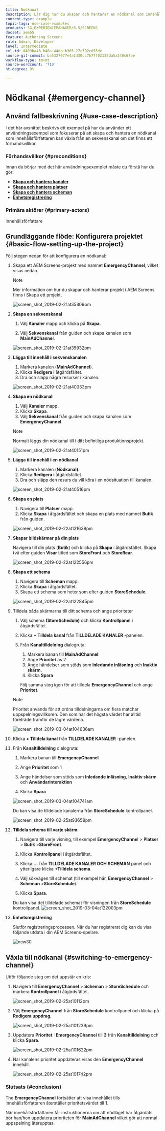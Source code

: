```yaml
---
title: Nödkanal
description: Lär dig hur du skapar och hanterar en nödkanal som innehållsförfattaren kan växla från en sekvenskanal om det finns ett förhandsvillkor.
content-type: example
topic-tags: use-case-examples
products: SG_EXPERIENCEMANAGER/6.5/SCREENS
docset: aem65
feature: Authoring Screens
role: Admin, Developer
level: Intermediate
exl-id: d409ba46-b48a-44db-b305-27c392cd55de
source-git-commit: ba5327077e4a2d30cc7b77f02123da5a240c67ae
workflow-type: tm+mt
source-wordcount: '710'
ht-degree: 0%

---
```


# Nödkanal {#emergency-channel}

## Använd fallbeskrivning {#use-case-description}

I det här avsnittet beskrivs ett exempel på hur du använder ett användningsexempel som fokuserar på att skapa och hantera en nödkanal som innehållsförfattaren kan växla från en sekvenskanal om det finns ett förhandsvillkor.

### Förhandsvillkor {#preconditions}

Innan du börjar med det här användningsexemplet måste du förstå hur du gör:

* **[Skapa och hantera kanaler](managing-channels.md)**
* **[Skapa och hantera platser](managing-locations.md)**
* **[Skapa och hantera scheman](managing-schedules.md)**
* **[Enhetsregistrering](device-registration.md)**

### Primära aktörer {#primary-actors}

Innehållsförfattare

## Grundläggande flöde: Konfigurera projektet {#basic-flow-setting-up-the-project}

Följ stegen nedan för att konfigurera en nödkanal:

1. Skapa ett AEM Screens-projekt med namnet **EmergencyChannel**, vilket visas nedan.

   >[!NOTE]
   >Mer information om hur du skapar och hanterar projekt i AEM Screens finns i Skapa ett projekt.

   ![screen_shot_2019-02-21at35809pm](assets/screen_shot_2019-02-21at35809pm.png)

1. **Skapa en sekvenskanal**

   1. Välj **Kanaler** mapp och klicka på **Skapa**.

   1. Välj **Sekvenskanal** från guiden och skapa kanalen som **MainAdChannel**.

   ![screen_shot_2019-02-21at35932pm](assets/screen_shot_2019-02-21at35932pm.png)

1. **Lägga till innehåll i sekvenskanalen**

   1. Markera kanalen (**MainAdChannel**).
   1. Klicka **Redigera** i åtgärdsfältet.
   1. Dra och släpp några resurser i kanalen.

   ![screen_shot_2019-02-21at40053pm](assets/screen_shot_2019-02-21at40053pm.png)

1. **Skapa en nödkanal**

   1. Välj **Kanaler** mapp.
   1. Klicka **Skapa**.
   1. Välj **Sekvenskanal** från guiden och skapa kanalen som **EmergencyChannel**.

   >[!NOTE]
   >
   >Normalt läggs din nödkanal till i ditt befintliga produktionsprojekt.

   ![screen_shot_2019-02-21at40151pm](assets/screen_shot_2019-02-21at40151pm.png)

1. **Lägga till innehåll i en nödkanal**

   1. Markera kanalen (**Nödkanal)**.
   1. Klicka **Redigera** i åtgärdsfältet.
   1. Dra och släpp den resurs du vill köra i en nödsituation till kanalen.

   ![screen_shot_2019-02-21at40516pm](assets/screen_shot_2019-02-21at40516pm.png)

1. **Skapa en plats**

   1. Navigera till **Platser** mapp.
   1. Klicka **Skapa** i åtgärdsfältet och skapa en plats med namnet **Butik** från guiden.

   ![screen_shot_2019-02-22at121638pm](assets/screen_shot_2019-02-22at121638pm.png)

1. **Skapar bildskärmar på din plats**

   Navigera till din plats (**Butik**) och klicka på **Skapa** i åtgärdsfältet. Skapa två efter guiden **Visar** titled som **StoreFront** och **StoreRear**.

   ![screen_shot_2019-02-22at122556pm](assets/screen_shot_2019-02-22at122556pm.png)

1. **Skapa ett schema**

   1. Navigera till **Scheman** mapp.
   1. Klicka **Skapa** i åtgärdsfältet.
   1. Skapa ett schema som heter som efter guiden **StoreSchedule**.

   ![screen_shot_2019-02-22at122845pm](assets/screen_shot_2019-02-22at122845pm.png)

1. Tilldela båda skärmarna till ditt schema och ange prioriteter

   1. Välj schema **(StoreSchedule)** och klicka **Kontrollpanel** i åtgärdsfältet.

   1. Klicka **+ Tilldela kanal** från **TILLDELADE KANALER** -panelen.

   1. Från **Kanaltilldelning** dialogruta:

      1. Markera banan till **MainAdChannel**
      1. Ange **Prioritet** as 2
      1. Ange händelser som stöds som **Inledande inläsning** och **Inaktiv skärm**.
      1. Klicka **Spara**

      Följ samma steg igen för att tilldela **EmergencyChannel** och ange **Prioritet**.

   >[!NOTE]
   >
   >Prioritet används för att ordna tilldelningarna om flera matchar uppspelningsvillkoren. Den som har det högsta värdet har alltid företräde framför de lägre värdena.

   ![screen_shot_2019-03-04at104636am](assets/screen_shot_2019-03-04at104636am.png)

1. Klicka **+ Tilldela kanal** från **TILLDELADE KANALER** -panelen.

1. Från **Kanaltilldelning** dialogruta:

   1. Markera banan till **EmergencyChannel**
   1. Ange **Prioritet** som 1

   1. Ange händelser som stöds som **Inledande inläsning**, **Inaktiv skärm** och **Användarinteraktion**

   1. Klicka **Spara**

   ![screen_shot_2019-03-04at104741am](assets/screen_shot_2019-03-04at104741am.png)

   Du kan visa de tilldelade kanalerna från **StoreSchedule** kontrollpanel.

   ![screen_shot_2019-02-25at93658pm](assets/screen_shot_2019-02-25at93658pm.png)

1. **Tilldela schema till varje skärm**

   1. Navigera till varje visning, till exempel **EmergencyChannel** > **Platser** > **Butik** >**StoreFront**.

   1. Klicka **Kontrollpanel** i åtgärdsfältet.
   1. Klicka **...** från **TILLDELADE KANALER OCH SCHEMAN** panel och ytterligare klicka **+Tilldela schema**.

   1. Välj sökvägen till schemat (till exempel här, **EmergencyChannel** > **Scheman** >**StoreSchedule**).

   1. Klicka **Spara**.

   Du kan visa det tilldelade schemat för visningen från **StoreSchedule** kontrollpanel.
   ![screen_shot_2019-03-04at122003pm](assets/screen_shot_2019-03-04at122003pm.png)

1. **Enhetsregistrering**

   Slutför registreringsprocessen. När du har registrerat dig kan du visa följande utdata i din AEM Screens-spelare.

   ![new30](assets/new30.gif)

## Växla till nödkanal {#switching-to-emergency-channel}

Utför följande steg om det uppstår en kris:

1. Navigera till **EmergencyChannel** > **Scheman** > **StoreSchedule** och markera **Kontrollpanel** i åtgärdsfältet.

   ![screen_shot_2019-02-25at10112pm](assets/screen_shot_2019-02-25at101112pm.png)

1. Välj **EmergencyChannel** från **StoreSchedule** kontrollpanel och klicka på **Redigera uppdrag**.

   ![screen_shot_2019-02-25at101239pm](assets/screen_shot_2019-02-25at101239pm.png)

1. Uppdatera **Prioritet** i **EmergencyChannel** till **3** från **Kanaltilldelning** och klicka **Spara**.

   ![screen_shot_2019-02-25at101622pm](assets/screen_shot_2019-02-25at101622pm.png)

1. När kanalens prioritet uppdateras visas den **EmergencyChannel** innehåll.

   ![screen_shot_2019-02-25at101742pm](assets/screen_shot_2019-02-25at101742pm.png)

### Slutsats {#conclusion}

The **EmergencyChannel** fortsätter att visa innehållet tills innehållsförfattaren återställer prioritetsvärdet till 1.

När innehållsförfattaren får instruktionerna om att nödläget har åtgärdats bör han/hon uppdatera prioriteten för **MainAdChannel** vilket gör att normal uppspelning återupptas.

